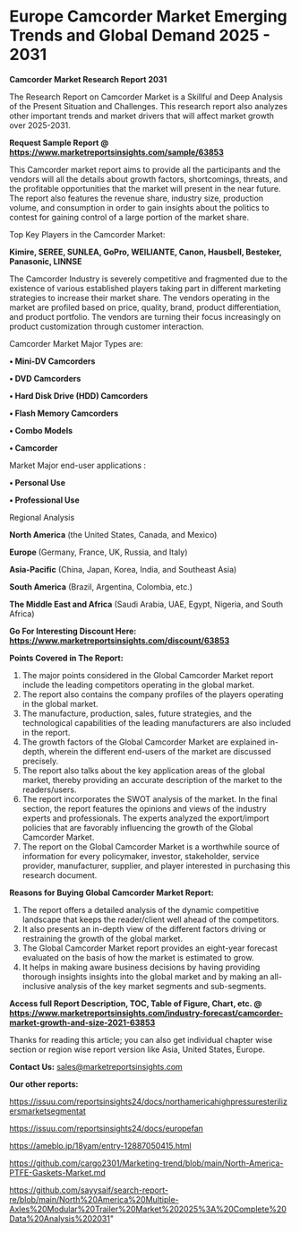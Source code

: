 # Europe Camcorder Market Emerging Trends and Global Demand 2025 - 2031

<strong>Camcorder Market Research Report 2031</strong>

The Research Report on Camcorder Market is a Skillful and Deep Analysis of the Present Situation and Challenges. This research report also analyzes other important trends and market drivers that will affect market growth over 2025-2031.

<strong>Request Sample Report @ <a href=https://www.marketreportsinsights.com/sample/63853>https://www.marketreportsinsights.com/sample/63853</a></strong>

This Camcorder market report aims to provide all the participants and the vendors will all the details about growth factors, shortcomings, threats, and the profitable opportunities that the market will present in the near future. The report also features the revenue share, industry size, production volume, and consumption in order to gain insights about the politics to contest for gaining control of a large portion of the market share.

Top Key Players in the Camcorder Market:

<strong>Kimire, SEREE, SUNLEA, GoPro, WEILIANTE, Canon, Hausbell, Besteker, Panasonic, LINNSE</strong>

The Camcorder Industry is severely competitive and fragmented due to the existence of various established players taking part in different marketing strategies to increase their market share. The vendors operating in the market are profiled based on price, quality, brand, product differentiation, and product portfolio. The vendors are turning their focus increasingly on product customization through customer interaction.

Camcorder Market Major Types are:

<strong>• Mini-DV Camcorders

• DVD Camcorders

• Hard Disk Drive (HDD) Camcorders

• Flash Memory Camcorders

• Combo Models

• Camcorder</strong>

Market Major end-user applications :

<strong>• Personal Use

• Professional Use</strong>

Regional Analysis

</u><strong><b>North America</b></strong> (the United States, Canada, and Mexico)

<strong><b>Europe </b></strong>(Germany, France, UK, Russia, and Italy)

<strong><b>Asia-Pacific</b></strong> (China, Japan, Korea, India, and Southeast Asia)

<strong><b>South America</b></strong> (Brazil, Argentina, Colombia, etc.)

<strong><b>The Middle East and Africa</b></strong> (Saudi Arabia, UAE, Egypt, Nigeria, and South Africa)

<strong>Go For Interesting Discount Here: <a href=https://www.marketreportsinsights.com/discount/63853>https://www.marketreportsinsights.com/discount/63853</a></strong>

<strong>Points Covered in The Report:</strong>
<ol>
  <li>The major points considered in the Global Camcorder Market report include the leading competitors operating in the global market.</li>
  <li>The report also contains the company profiles of the players operating in the global market.</li>
  <li>The manufacture, production, sales, future strategies, and the technological capabilities of the leading manufacturers are also included in the report.</li>
  <li>The growth factors of the Global Camcorder Market are explained in-depth, wherein the different end-users of the market are discussed precisely.</li>
  <li>The report also talks about the key application areas of the global market, thereby providing an accurate description of the market to the readers/users.</li>
  <li>The report incorporates the SWOT analysis of the market. In the final section, the report features the opinions and views of the industry experts and professionals. The experts analyzed the export/import policies that are favorably influencing the growth of the Global Camcorder Market.</li>
  <li>The report on the Global Camcorder Market is a worthwhile source of information for every policymaker, investor, stakeholder, service provider, manufacturer, supplier, and player interested in purchasing this research document.</li>
</ol>
<strong>Reasons for Buying Global Camcorder Market Report:</strong>

<ol>
  <li>The report offers a detailed analysis of the dynamic competitive landscape that keeps the reader/client well ahead of the competitors.</li>
  <li>It also presents an in-depth view of the different factors driving or restraining the growth of the global market.</li>
  <li>The Global Camcorder Market report provides an eight-year forecast evaluated on the basis of how the market is estimated to grow.</li>
  <li>It helps in making aware business decisions by having providing thorough insights insights into the global market and by making an all-inclusive analysis of the key market segments and sub-segments.</li>
</ol>
<strong>Access full Report Description, TOC, Table of Figure, Chart, etc. @ <a href=https://www.marketreportsinsights.com/industry-forecast/camcorder-market-growth-and-size-2021-63853>https://www.marketreportsinsights.com/industry-forecast/camcorder-market-growth-and-size-2021-63853</a></strong>


Thanks for reading this article; you can also get individual chapter wise section or region wise report version like Asia, United States, Europe.

<strong>Contact Us:</strong>
sales@marketreportsinsights.com

<strong>Our other reports:</strong>

<a href=https://issuu.com/reportsinsights24/docs/northamericahighpressuresterilizersmarketsegmentat>https://issuu.com/reportsinsights24/docs/northamericahighpressuresterilizersmarketsegmentat</a>

<a href=https://issuu.com/reportsinsights24/docs/europefan>https://issuu.com/reportsinsights24/docs/europefan</a>

<a href=https://ameblo.jp/18yam/entry-12887050415.html>https://ameblo.jp/18yam/entry-12887050415.html</a>

<a href=https://github.com/cargo2301/Marketing-trend/blob/main/North-America-PTFE-Gaskets-Market.md>https://github.com/cargo2301/Marketing-trend/blob/main/North-America-PTFE-Gaskets-Market.md</a>

<a href=https://github.com/sayysaif/search-report-re/blob/main/North%20America%20Multiple-Axles%20Modular%20Trailer%20Market%202025%3A%20Complete%20Data%20Analysis%202031>https://github.com/sayysaif/search-report-re/blob/main/North%20America%20Multiple-Axles%20Modular%20Trailer%20Market%202025%3A%20Complete%20Data%20Analysis%202031</a>"
